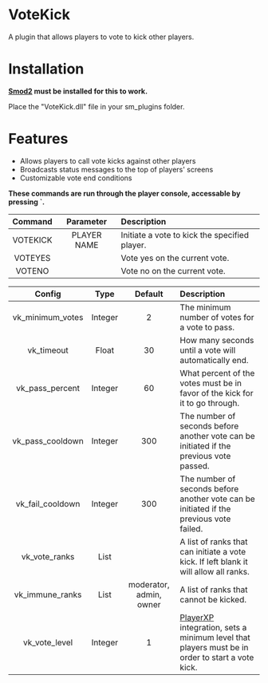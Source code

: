 # VoteKick

A plugin that allows players to vote to kick other players.

# Installation

**[Smod2](https://github.com/Grover-c13/Smod2) must be installed for this to work.**

Place the "VoteKick.dll" file in your sm_plugins folder.

# Features
- Allows players to call vote kicks against other players
- Broadcasts status messages to the top of players' screens
- Customizable vote end conditions

**These commands are run through the player console, accessable by pressing `.**

| Command        |  Parameter          | Description  |
| :-------------: | :-----:|:-----|
| VOTEKICK | PLAYER NAME | Initiate a vote to kick the specified player.  |
| VOTEYES | | Vote yes on the current vote. |
| VOTENO | | Vote no on the current vote. |

| Config        | Type | Default          | Description  |
| :-------------: |:----:|:-----:|:-----|
| vk_minimum_votes | Integer | 2 | The minimum number of votes for a vote to pass.  |
| vk_timeout | Float | 30 | How many seconds until a vote will automatically end. |
| vk_pass_percent | Integer | 60 | What percent of the votes must be in favor of the kick for it to go through. |
| vk_pass_cooldown | Integer | 300 | The number of seconds before another vote can be initiated if the previous vote passed. |
| vk_fail_cooldown | Integer | 300 | The number of seconds before another vote can be initiated if the previous vote failed. |
| vk_vote_ranks | List | | A list of ranks that can initiate a vote kick. If left blank it will allow all ranks. |
| vk_immune_ranks | List | moderator, admin, owner | A list of ranks that cannot be kicked. |
| vk_vote_level | Integer | 1 | [PlayerXP](https://github.com/Cyanox62/PlayerXP) integration, sets a minimum level that players must be in order to start a vote kick. |
